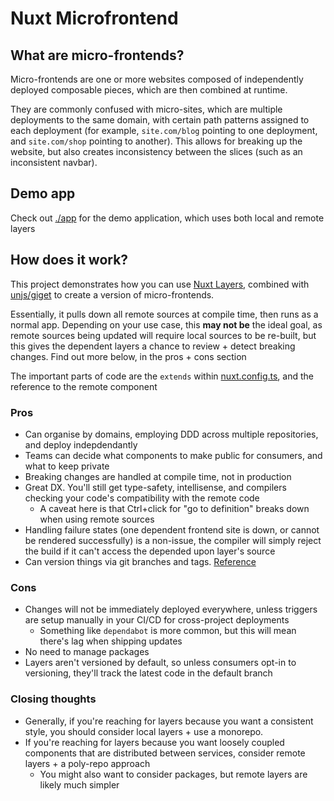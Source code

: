 # Nuxt Microfrontend

## What are micro-frontends?

Micro-frontends are one or more websites composed of independently deployed composable pieces, which are then combined at runtime. 

They are commonly confused with micro-sites, which are multiple deployments to the same domain, with certain path patterns assigned to each deployment (for example, `site.com/blog` pointing to one deployment, and `site.com/shop` pointing to another). This allows for breaking up the website, but also creates inconsistency between the slices (such as an inconsistent navbar). 

## Demo app

Check out [./app](./app/) for the demo application, which uses both local and remote layers

## How does it work?

This project demonstrates how you can use [Nuxt Layers](https://nuxt.com/docs/getting-started/layers), combined with [unjs/giget](https://github.com/unjs/giget) to create a version of micro-frontends. 

Essentially, it pulls down all remote sources at compile time, then runs as a normal app. Depending on your use case, this **may not be** the ideal goal, as remote sources being updated will require local sources to be re-built, but this gives the dependent layers a chance to review + detect breaking changes. Find out more below, in the pros + cons section

The important parts of code are the `extends` within [nuxt.config.ts](./app/nuxt.config.ts), and the reference to the remote component 

### Pros

- Can organise by domains, employing DDD across multiple repositories, and deploy indepdendantly
- Teams can decide what components to make public for consumers, and what to keep private
- Breaking changes are handled at compile time, not in production
- Great DX. You'll still get type-safety, intellisense, and compilers checking your code's compatibility with the remote code
  - A caveat here is that Ctrl+click for "go to definition" breaks down when using remote sources
- Handling failure states (one dependent frontend site is down, or cannot be rendered successfully) is a non-issue, the compiler will simply reject the build if it can't access the depended upon layer's source
- Can version things via git branches and tags. [Reference](https://github.com/unjs/giget?tab=readme-ov-file#examples)

### Cons

- Changes will not be immediately deployed everywhere, unless triggers are setup manually in your CI/CD for cross-project deployments
  - Something like `dependabot` is more common, but this will mean there's lag when shipping updates
- No need to manage packages
- Layers aren't versioned by default, so unless consumers opt-in to versioning, they'll track the latest code in the default branch

### Closing thoughts

- Generally, if you're reaching for layers because you want a consistent style, you should consider local layers + use a monorepo. 
- If you're reaching for layers because you want loosely coupled components that are distributed between services, consider remote layers + a poly-repo approach
  - You might also want to consider packages, but remote layers are likely much simpler
